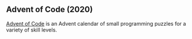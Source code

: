 ## Advent of Code (2020)

[Advent of Code](https://adventofcode.com/2020) is an Advent calendar of small programming puzzles for a variety of skill levels. 
